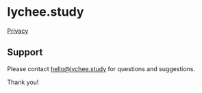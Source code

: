 # lychee.study

[Privacy](privacy.md)  

## Support

Please contact hello@lychee.study for questions and suggestions.

Thank you!
